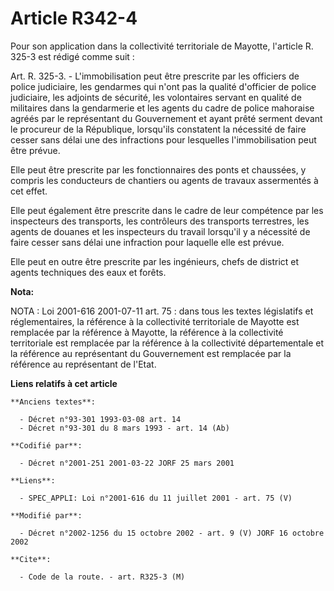 # Article R342-4

Pour son application dans la collectivité territoriale de Mayotte, l'article R. 325-3 est rédigé comme suit :

Art. R. 325-3. -     L'immobilisation peut être prescrite par les officiers de police judiciaire, les gendarmes qui n'ont pas
la qualité d'officier de police judiciaire, les adjoints de sécurité, les volontaires servant en qualité de militaires dans
la gendarmerie et les agents du cadre de police mahoraise agréés par le représentant du Gouvernement et ayant prêté serment
devant le procureur de la République, lorsqu'ils constatent la nécessité de faire cesser sans délai une des infractions pour
lesquelles l'immobilisation peut être prévue.

Elle peut être prescrite par les fonctionnaires des ponts et chaussées, y compris les conducteurs de chantiers ou agents de
travaux assermentés à cet effet.

Elle peut également être prescrite dans le cadre de leur compétence par les inspecteurs des transports, les contrôleurs des
transports terrestres, les agents de douanes et les inspecteurs du travail lorsqu'il y a nécessité de faire cesser sans délai
une infraction pour laquelle elle est prévue.

Elle peut en outre être prescrite par les ingénieurs, chefs de district et agents techniques des eaux et forêts.

**Nota:**

NOTA : Loi 2001-616 2001-07-11 art. 75 : dans tous les textes législatifs et réglementaires, la référence à la collectivité
territoriale de Mayotte est remplacée par la référence à Mayotte, la référence à la collectivité territoriale est remplacée
par la référence à la collectivité départementale et la référence au représentant du Gouvernement est remplacée par la
référence au représentant de l'Etat.

**Liens relatifs à cet article**

	**Anciens textes**:

	  - Décret n°93-301 1993-03-08 art. 14
	  - Décret n°93-301 du 8 mars 1993 - art. 14 (Ab)

	**Codifié par**:

	  - Décret n°2001-251 2001-03-22 JORF 25 mars 2001

	**Liens**:

	  - SPEC_APPLI: Loi n°2001-616 du 11 juillet 2001 - art. 75 (V)

	**Modifié par**:

	  - Décret n°2002-1256 du 15 octobre 2002 - art. 9 (V) JORF 16 octobre 2002

	**Cite**:

	  - Code de la route. - art. R325-3 (M)
